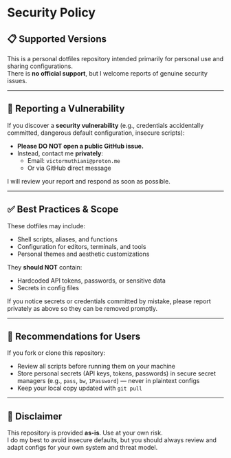 # Security Policy

## 📋 Supported Versions

This is a personal dotfiles repository intended primarily for personal use and sharing configurations.  
There is **no official support**, but I welcome reports of genuine security issues.

---

## 🚨 Reporting a Vulnerability

If you discover a **security vulnerability** (e.g., credentials accidentally committed, dangerous default configuration, insecure scripts):

- **Please DO NOT open a public GitHub issue.**
- Instead, contact me **privately**:
  - Email: `victormuthiani@proton.me`
  - Or via GitHub direct message

I will review your report and respond as soon as possible.

---

## ✅ Best Practices & Scope

These dotfiles may include:
- Shell scripts, aliases, and functions
- Configuration for editors, terminals, and tools
- Personal themes and aesthetic customizations

They **should NOT** contain:
- Hardcoded API tokens, passwords, or sensitive data
- Secrets in config files

If you notice secrets or credentials committed by mistake, please report privately as above so they can be removed promptly.

---

## 🔐 Recommendations for Users

If you fork or clone this repository:
- Review all scripts before running them on your machine
- Store personal secrets (API keys, tokens, passwords) in secure secret managers (e.g., `pass`, `bw`, `1Password`) — never in plaintext configs
- Keep your local copy updated with `git pull`

---

## 📜 Disclaimer

This repository is provided **as-is**. Use at your own risk.  
I do my best to avoid insecure defaults, but you should always review and adapt configs for your own system and threat model.

